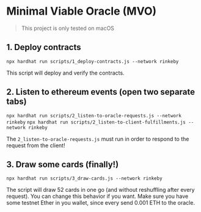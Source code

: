 # Minimal Viable Oracle (MVO)

> This project is only tested on macOS

## 1. Deploy contracts

`npx hardhat run scripts/1_deploy-contracts.js --network rinkeby`

This script will deploy and verify the contracts.

## 2. Listen to ethereum events (open two separate tabs)

`npx hardhat run scripts/2_listen-to-oracle-requests.js --network rinkeby`
`npx hardhat run scripts/2_listen-to-client-fulfillments.js --network rinkeby`

The `2_listen-to-oracle-requests.js` must run in order to respond to the request from the client!

## 3. Draw some cards (finally!)

`npx hardhat run scripts/3_draw-cards.js --network rinkeby`

The script will draw 52 cards in one go (and without reshuffling after every request). You can change this behavior if you want. Make sure you have some testnet Ether in you wallet, since every send 0.001 ETH to the oracle.

<!-- ### Draw 52 cards from the same deck without shuffling in between (each card appears once)

```javascript
[
  "0x3748",
  "0x4b43",
  "0x3448",
  "0x5143",
  "0x4b48",
  "0x3348",
  "0x4b44",
  "0x4148",
  "0x4144",
  "0x3048",
  "0x3244",
  "0x3753",
  "0x5144",
  "0x4143",
  "0x3844",
  "0x4a53",
  "0x3648",
  "0x5148",
  "0x3948",
  "0x4153",
  "0x3543",
  "0x3043",
  "0x3453",
  "0x3544",
  "0x3943",
  "0x3443",
  "0x3344",
  "0x3553",
  "0x4a48",
  "0x3653",
  "0x5153",
  "0x3848",
  "0x3243",
  "0x3548",
  "0x3744",
  "0x3053",
  "0x3253",
  "0x3853",
  "0x3843",
  "0x3953",
  "0x4a43",
  "0x3644",
  "0x3444",
  "0x4b53",
  "0x4a44",
  "0x3248",
  "0x3044",
  "0x3643",
  "0x3353",
  "0x3343",
  "0x3944",
  "0x3743",
];
```

### Draw 52 cards and reshuffle after every draw (there can be duplicates)

```javascript
[
  "0x3653",
  "0x3843",
  "0x3348",
  "0x5148",
  "0x4a44",
  "0x3444",
  "0x3443",
  "0x5153",
  "0x4a53",
  "0x5153",
  "0x3844",
  "0x5153",
  "0x3243",
  "0x4a53",
  "0x5143",
  "0x3543",
  "0x3553",
  "0x5144",
  "0x5144",
  "0x3053",
  "0x3253",
  "0x4b48",
  "0x3443",
  "0x3844",
  "0x3843",
  "0x3653",
  "0x3843",
  "0x3353",
  "0x3553",
  "0x5148",
  "0x3853",
  "0x3244",
  "0x3244",
  "0x4a43",
  "0x5143",
  "0x4143",
  "0x4b48",
  "0x4a48",
  "0x3348",
  "0x3044",
  "0x3748",
  "0x5144",
  "0x3253",
  "0x3944",
  "0x3653",
  "0x5153",
  "0x4b48",
  "0x4148",
  "0x3453",
  "0x5148",
  "0x3648",
  "0x3253",
];
``` -->
